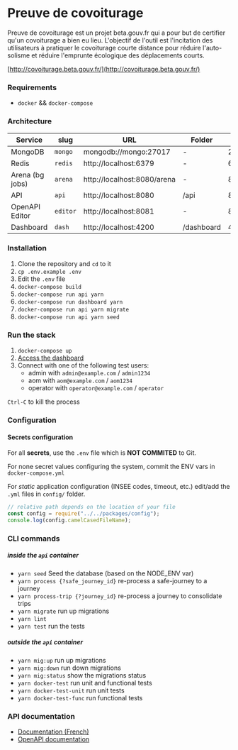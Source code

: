 # Preuve de covoiturage

Preuve de covoiturage est un projet beta.gouv.fr qui a pour but de certifier
qu'un covoiturage a bien eu lieu. L'objectif de l'outil est l'incitation des
utilisateurs à pratiquer le covoiturage courte distance pour réduire
l'auto-solisme et réduire l'emprunte écologique des déplacements courts.

[http://covoiturage.beta.gouv.fr/](http://covoiturage.beta.gouv.fr/)

### Requirements

- `docker` && `docker-compose`

### Architecture

| Service         | slug       | URL                         | Folder         | Port          |
|-----------------|------------|-----------------------------|----------------|---------------|
| MongoDB         | `mongo`    | mongodb://mongo:27017       | -              | 27017         |
| Redis           | `redis`    | http://localhost:6379       | -              | 6379          |
| Arena (bg jobs) | `arena`    | http://localhost:8080/arena | -              | 8080          |
| API             | `api`      | http://localhost:8080       | /api           | 8080          |
| OpenAPI Editor  | `editor`   | http://localhost:8081       | -              | 8081          |
| Dashboard       | `dash`     | http://localhost:4200       | /dashboard     | 4200          |

### Installation

1. Clone the repository and `cd` to it
2. `cp .env.example .env`
3. Edit the `.env` file
4. `docker-compose build`
5. `docker-compose run api yarn`
6. `docker-compose run dashboard yarn`
7. `docker-compose run api yarn migrate`
8. `docker-compose run api yarn seed`

### Run the stack

1. `docker-compose up`
2. [Access the dashboard](http://localhost:4200)
3. Connect with one of the following test users:
   - admin with `admin@example.com` / `admin1234`
   - aom with `aom@example.com` / `aom1234`
   - operator with `operator@example.com` / `operator`

`Ctrl-C` to kill the process

### Configuration

#### Secrets configuration

For all **secrets**, use the `.env` file which is **NOT COMMITED** to Git.

For none secret values configuring the system, commit the ENV vars in `docker-compose.yml`

For _static_ application configuration (INSEE codes, timeout, etc.) edit/add the `.yml` files in `config/` folder.

```js
// relative path depends on the location of your file
const config = require("../../packages/config");
console.log(config.camelCasedFileName);
```

### CLI commands

##### inside the `api` container

- `yarn seed` Seed the database (based on the NODE_ENV var)
- `yarn process {?safe_journey_id}` re-process a safe-journey to a journey
- `yarn process-trip {?journey_id}` re-process a journey to consolidate trips
- `yarn migrate` run up migrations
- `yarn lint`
- `yarn test` run the tests

##### outside the `api` container

- `yarn mig:up` run up migrations
- `yarn mig:down` run down migrations
- `yarn mig:status` show the migrations status
- `yarn docker-test` run unit and functional tests
- `yarn docker-test-unit` run unit tests
- `yarn docker-test-func` run functional tests

### API documentation

- [Documentation (French)](https://registre-preuve-de-covoiturage.gitbook.io/produit/)
- [OpenAPI documentation](https://api-staging.covoiturage.beta.gouv.fr/openapi/)

